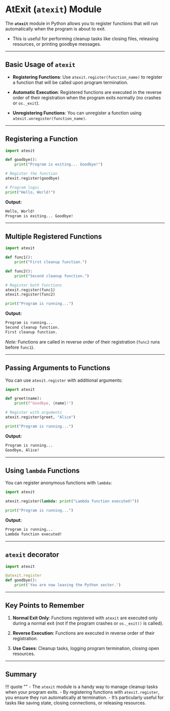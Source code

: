 # AtExit (`atexit`) Module

The **`atexit`** module in Python allows you to register functions that will run automatically when the program is about to exit.

- This is useful for performing cleanup tasks like closing files, releasing resources, or printing goodbye messages.

---

## Basic Usage of `atexit`

- **Registering Functions**:
    Use `atexit.register(function_name)` to register a function that will be called upon program termination.

- **Automatic Execution**:
    Registered functions are executed in the reverse order of their registration when the program exits normally (no crashes or `os._exit`).

- **Unregistering Functions**:
    You can unregister a function using `atexit.unregister(function_name)`.

---

## Registering a Function

```python
import atexit

def goodbye():
    print("Program is exiting... Goodbye!")

# Register the function
atexit.register(goodbye)

# Program logic
print("Hello, World!")
```

**Output:**

```txt
Hello, World!
Program is exiting... Goodbye!
```

---

## Multiple Registered Functions

```python
import atexit

def func1():
    print("First cleanup function.")

def func2():
    print("Second cleanup function.")

# Register both functions
atexit.register(func1)
atexit.register(func2)

print("Program is running...")
```

**Output:**

```txt
Program is running...
Second cleanup function.
First cleanup function.
```

*Note:* Functions are called in reverse order of their registration (`func2` runs before `func1`).

---

## Passing Arguments to Functions

You can use `atexit.register` with additional arguments:

```python
import atexit

def greet(name):
    print(f"Goodbye, {name}!")

# Register with arguments
atexit.register(greet, "Alice")

print("Program is running...")
```

**Output:**

```txt
Program is running...
Goodbye, Alice!
```

---

## Using `lambda` Functions

You can register anonymous functions with `lambda`:

```python
import atexit

atexit.register(lambda: print("Lambda function executed!"))

print("Program is running...")
```

**Output:**

```txt
Program is running...
Lambda function executed!
```

---

## `atexit` decorator

```python
import atexit

@atexit.register
def goodbye():
    print('You are now leaving the Python sector.')
```

---

## Key Points to Remember

1. **Normal Exit Only**: Functions registered with `atexit` are executed only during a normal exit (not if the program crashes or `os._exit()` is called).

2. **Reverse Execution**: Functions are executed in reverse order of their registration.

3. **Use Cases**: Cleanup tasks, logging program termination, closing open resources.

---

## Summary

!!! quote ""
    - The `atexit` module is a handy way to manage cleanup tasks when your program exits.
    - By registering functions with `atexit.register`, you ensure they run automatically at termination.
    - It’s particularly useful for tasks like saving state, closing connections, or releasing resources.
